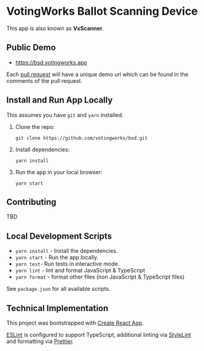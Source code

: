 # VotingWorks Ballot Scanning Device

This app is also known as **VxScanner**.

## Public Demo

- <https://bsd.votingworks.app>

Each [pull request](https://github.com/votingworks/bsd/pulls) will have a unique
demo url which can be found in the comments of the pull request.

## Install and Run App Locally

This assumes you have `git` and `yarn` installed.

1. Clone the repo:

   ```
   git clone https://github.com/votingworks/bsd.git
   ```

2. Install dependencies:

   ```
   yarn install
   ```

3. Run the app in your local browser:

   ```
   yarn start
   ```

## Contributing

TBD

## Local Development Scripts

- `yarn install` - Install the dependencies.
- `yarn start` - Run the app locally.
- `yarn test`- Run tests in interactive mode.
- `yarn lint` - lint and format JavaScript & TypeScript
- `yarn format` - format other files (non JavaScript & TypeScript files)

See `package.json` for all available scripts.

## Technical Implementation

This project was bootstrapped with
[Create React App](https://github.com/facebook/create-react-app).

[ESLint](https://eslint.org/) is configured to support TypeScript, additional
linting via [StyleLint](https://stylelint.io/) and formatting via
[Prettier](https://prettier.io/).
